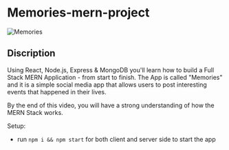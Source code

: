 # Memories-mern-project

![Memories](https://i.ibb.co/Z8Y0CJv/Screenshot-2020-10-30-at-11-10-04.png)

## Discription

Using React, Node.js, Express & MongoDB you'll learn how to build a Full Stack MERN Application - from start to finish. The App is called "Memories" and it is a simple social media app that allows users to post interesting events that happened in their lives.

By the end of this video, you will have a strong understanding of how the MERN Stack works.


Setup:
- run ```npm i && npm start``` for both client and server side to start the app
